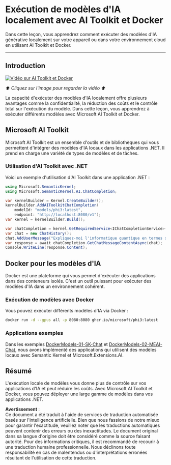 # Exécution de modèles d'IA localement avec AI Toolkit et Docker

Dans cette leçon, vous apprendrez comment exécuter des modèles d'IA générative localement sur votre appareil ou dans votre environnement cloud en utilisant AI Toolkit et Docker.

---

## Introduction

[![Vidéo sur AI Toolkit et Docker](https://img.youtube.com/vi/1GwmV1PGRjI/maxresdefault.jpg)](https://youtu.be/1GwmV1PGRjI?feature=shared)

_⬆️ Cliquez sur l'image pour regarder la vidéo ⬆️_

La capacité d'exécuter des modèles d'IA localement offre plusieurs avantages comme la confidentialité, la réduction des coûts et le contrôle total sur l'exécution du modèle. Dans cette leçon, vous apprendrez à exécuter différents modèles avec Microsoft AI Toolkit et Docker.

## Microsoft AI Toolkit

Microsoft AI Toolkit est un ensemble d'outils et de bibliothèques qui vous permettent d'intégrer des modèles d'IA locaux dans les applications .NET. Il prend en charge une variété de types de modèles et de tâches.

### Utilisation d'AI Toolkit avec .NET

Voici un exemple d'utilisation d'AI Toolkit dans une application .NET :

```csharp
using Microsoft.SemanticKernel;
using Microsoft.SemanticKernel.AI.ChatCompletion;

var kernelBuilder = Kernel.CreateBuilder();
kernelBuilder.AddAIToolkitChatCompletion(
    modelId: "models/phi3:latest", 
    endpoint: "http://localhost:8080/v1");
var kernel = kernelBuilder.Build();

var chatCompletion = kernel.GetRequiredService<IChatCompletionService>();
var chat = new ChatHistory();
chat.AddUserMessage("Expliquez-moi l'informatique quantique en termes simples");
var response = await chatCompletion.GetChatMessageContentAsync(chat);
Console.WriteLine(response.Content);
```

## Docker pour les modèles d'IA

Docker est une plateforme qui vous permet d'exécuter des applications dans des conteneurs isolés. C'est un outil puissant pour exécuter des modèles d'IA dans un environnement cohérent.

### Exécution de modèles avec Docker

Vous pouvez exécuter différents modèles d'IA via Docker :

```bash
docker run -d --gpus all -p 8080:8080 ghcr.io/microsoft/phi3:latest
```

### Applications exemples

Dans les exemples [DockerModels-01-SK-Chat](./src/DockerModels-01-SK-Chat) et [DockerModels-02-MEAI-Chat](./src/DockerModels-02-MEAI-Chat), nous avons implémenté des applications qui utilisent des modèles locaux avec Semantic Kernel et Microsoft.Extensions.AI.

## Résumé

L'exécution locale de modèles vous donne plus de contrôle sur vos applications d'IA et peut réduire les coûts. Avec Microsoft AI Toolkit et Docker, vous pouvez déployer une large gamme de modèles dans vos applications .NET.

**Avertissement** :  
Ce document a été traduit à l'aide de services de traduction automatisée basés sur l'intelligence artificielle. Bien que nous fassions de notre mieux pour garantir l'exactitude, veuillez noter que les traductions automatiques peuvent contenir des erreurs ou des inexactitudes. Le document original dans sa langue d'origine doit être considéré comme la source faisant autorité. Pour des informations critiques, il est recommandé de recourir à une traduction humaine professionnelle. Nous déclinons toute responsabilité en cas de malentendus ou d'interprétations erronées résultant de l'utilisation de cette traduction.